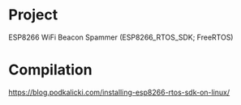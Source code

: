 # Project
ESP8266 WiFi Beacon Spammer (ESP8266_RTOS_SDK; FreeRTOS)

# Compilation
https://blog.podkalicki.com/installing-esp8266-rtos-sdk-on-linux/
